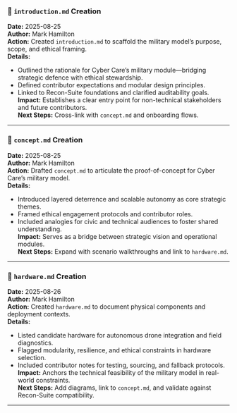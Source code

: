 ### 📄 `introduction.md` Creation  
**Date:** 2025-08-25  
**Author:** Mark Hamilton  
**Action:** Created `introduction.md` to scaffold the military model’s purpose, scope, and ethical framing.  
**Details:**  
- Outlined the rationale for Cyber Care’s military module—bridging strategic defence with ethical stewardship.  
- Defined contributor expectations and modular design principles.  
- Linked to Recon-Suite foundations and clarified auditability goals.  
**Impact:** Establishes a clear entry point for non-technical stakeholders and future contributors.  
**Next Steps:** Cross-link with `concept.md` and onboarding flows.

---

### 🧠 `concept.md` Creation  
**Date:** 2025-08-25  
**Author:** Mark Hamilton  
**Action:** Drafted `concept.md` to articulate the proof-of-concept for Cyber Care’s military model.  
**Details:**  
- Introduced layered deterrence and scalable autonomy as core strategic themes.  
- Framed ethical engagement protocols and contributor roles.  
- Included analogies for civic and technical audiences to foster shared understanding.  
**Impact:** Serves as a bridge between strategic vision and operational modules.  
**Next Steps:** Expand with scenario walkthroughs and link to `hardware.md`.

---

### 🔧 `hardware.md` Creation  
**Date:** 2025-08-26  
**Author:** Mark Hamilton  
**Action:** Created `hardware.md` to document physical components and deployment contexts.  
**Details:**  
- Listed candidate hardware for autonomous drone integration and field diagnostics.  
- Flagged modularity, resilience, and ethical constraints in hardware selection.  
- Included contributor notes for testing, sourcing, and fallback protocols.  
**Impact:** Anchors the technical feasibility of the military model in real-world constraints.  
**Next Steps:** Add diagrams, link to `concept.md`, and validate against Recon-Suite compatibility.

---
